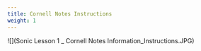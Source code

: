 ```yaml
---
title: Cornell Notes Instructions
weight: 1
---
```


![](Sonic Lesson 1 _ Cornell Notes Information_Instructions.JPG)